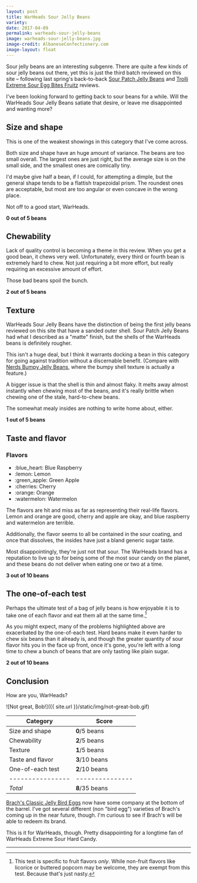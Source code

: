 ```yaml
---
layout: post
title: WarHeads Sour Jelly Beans
variety:
date: 2017-04-09
permalink: warheads-sour-jelly-beans
image: warheads-sour-jelly-beans.jpg
image-credit: AlbaneseConfectionery.com
image-layout: float
---
```


Sour jelly beans are an interesting subgenre.
There are quite a few kinds of sour jelly beans out there,
yet this is just the third batch reviewed on this site –
following last spring's back-to-back
[Sour Patch Jelly Beans](/sour-patch-jelly-beans) and
[Trolli Extreme Sour Egg Bites Fruitz](/trolli-extreme-sour-egg-bites-fruitz)
reviews.

I've been looking forward to getting back to sour beans for a while.
Will the WarHeads Sour Jelly Beans satiate that desire,
or leave me disappointed and wanting more?


## Size and shape

This is one of the weakest showings in this category that I've come across.

Both size and shape have an huge amount of variance.
The beans are too small overall.
The largest ones are just right,
but the average size is on the small side,
and the smallest ones are comically tiny.

I'd maybe give half a bean, if I could, for attempting a dimple,
but the general shape tends to be a flattish trapezoidal prism.
The roundest ones are acceptable, but most are too angular
or even concave in the wrong place.

Not off to a good start, WarHeads.

**0 out of 5 beans**


## Chewability

Lack of quality control is becoming a theme in this review.
When you get a good bean, it chews very well.
Unfortunately, every third or fourth bean is extremely hard to chew.
Not just requiring a bit more effort,
but really requiring an excessive amount of effort.

Those bad beans spoil the bunch.

**2 out of 5 beans**


## Texture

WarHeads Sour Jelly Beans have the distinction of being the first jelly beans
reviewed on this site that have a sanded outer shell.
Sour Patch Jelly Beans had what I described as a "matte" finish,
but the shells of the WarHeads beans is definitely rougher.

This isn't a huge deal, but I think it warrants docking a bean in this category
for going against tradition without a discernable benefit.
(Compare with [Nerds Bumpy Jelly Beans](/nerds-bumpy-jelly-beans),
where the bumpy shell texture is actually a feature.)

A bigger issue is that the shell is thin and almost flaky.
It melts away almost instantly when chewing most of the beans,
and it's really brittle when chewing one of the stale, hard-to-chew beans.

The somewhat mealy insides are nothing to write home about, either.

**1 out of 5 beans**


## Taste and flavor

<div class="inset">
    <h3>Flavors</h3>
    <ul class="emoji-list">
        <li>:blue_heart: Blue Raspberry</li>
        <li>:lemon: Lemon</li>
        <li>:green_apple: Green Apple</li>
        <li>:cherries: Cherry</li>
        <li>:orange: Orange</li>
        <li>:watermelon: Watermelon</li>
    </ul>
</div>

The flavors are hit and miss as far as representing their real-life flavors.
Lemon and orange are good, cherry and apple are okay, and
blue raspberry and watermelon are terrible.

Additionally, the flavor seems to all be contained in the sour coating,
and once that dissolves, the insides have just a bland generic sugar taste.

Most disappointingly, they're just not that sour.
The WarHeads brand has a reputation to live up to for being
some of the most sour candy on the planet,
and these beans do not deliver when eating one or two at a time.

**3 out of 10 beans**


## The one-of-each test

Perhaps the ultimate test of a bag of jelly beans is how enjoyable it is
to take one of each flavor and eat them all at the same time.[^1]

As you might expect, many of the problems highlighted above
are exacerbated by the one-of-each test.
Hard beans make it even harder to chew six beans than it already is,
and though the greater quantity of sour flavor hits you in the face up front,
once it's gone, you're left with a long time to chew a bunch of beans
that are only tasting like plain sugar.

**2 out of 10 beans**


## Conclusion

How are you, WarHeads?

![Not great, Bob!]({{ site.url }}/static/img/not-great-bob.gif)

Category         | Score
---------------- | ---------------
Size and shape   | **0**/5 beans
Chewability      | **2**/5 beans
Texture          | **1**/5 beans
Taste and flavor | **3**/10 beans
One-of-each test | **2**/10 beans
---------------- | ---------------
_Total_          | **8**/35 beans

[Brach's Classic Jelly Bird Eggs](/brachs-classic-jelly-bird-eggs)
now have some company at the bottom of the barrel.
I've got several different (non "bird egg") varieties of Brach's
coming up in the near future, though.
I'm curious to see if Brach's will be able to redeem its brand.

This is it for WarHeads, though.
Pretty disappointing for a longtime fan of WarHeads Extreme Sour Hard Candy.


---

[^1]: This test is specific to fruit flavors _only_. While non-fruit flavors like licorice or buttered popcorn may be welcome, they are exempt from this test. Because that's just nasty.
